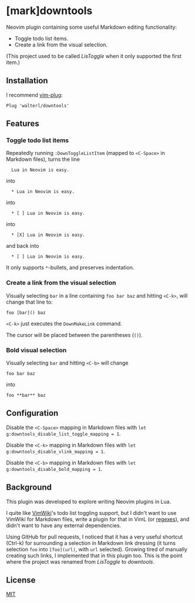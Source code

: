 # [mark]downtools

Neovim plugin containing some useful Markdown editing functionality:

* Toggle todo list items.
* Create a link from the visual selection.

(This project used to be called _LisToggle_ when it only supported the first item.)

## Installation

I recommend [vim-plug](https://github.com/junegunn/vim-plug):

```
Plug 'walterl/downtools'
```

## Features
### Toggle todo list items

Repeatedly running `:DownToggleListItem` (mapped to `<C-Space>` in Markdown
files), turns the line

```
  Lua in Neovim is easy.
```

into

```
  * Lua in Neovim is easy.
```

into

```
  * [ ] Lua in Neovim is easy.
```

into

```
  * [X] Lua in Neovim is easy.
```

and back into

```
  * [ ] Lua in Neovim is easy.
```

It only supports `*`-bullets, and preserves indentation.

### Create a link from the visual selection

Visually selecting `bar` in a line containing `foo bar baz` and hitting
`<C-k>`, will change that line to:

```
foo [bar]() baz
```

`<C-k>` just executes the `DownMakeLink` command.

The cursor will be placed between the parentheses (`()`).

### Bold visual selection

Visually selecting `bar` and hitting `<C-b>` will change

```
foo bar baz
```

into

```
foo **bar** baz
```

## Configuration

Disable the `<C-Space>` mapping in Markdown files with
`let g:downtools_disable_list_toggle_mapping = 1`.

Disable the `<C-k>` mapping in Markdown files with
`let g:downtools_disable_vlink_mapping = 1`.

Disable the `<C-b>` mapping in Markdown files with
`let g:downtools_disable_bold_mapping = 1`.

## Background

This plugin was developed to explore writing Neovim plugins in Lua.

I quite like [VimWiki](https://github.com/vimwiki/vimwiki)'s todo list toggling
support, but I didn't want to use VimWiki for Markdown files, write a plugin
for that in VimL (or
[regexes](https://marcelfischer.eu/blog/2019/checkbox-regex/)), and didn't want
to have any external dependencies.

Using GitHub for pull requests, I noticed that it has a very useful shortcut
(Ctrl-k) for surrounding a selection in Markdown link dressing (it turns
selection `foo` into `[foo](url)`, with `url` selected). Growing tired of
manually creating such links, I implemented that in this plugin too. This is
the point where the project was renamed from _LisToggle_ to _downtools_.

## License

[MIT](./LICENSE.md)
